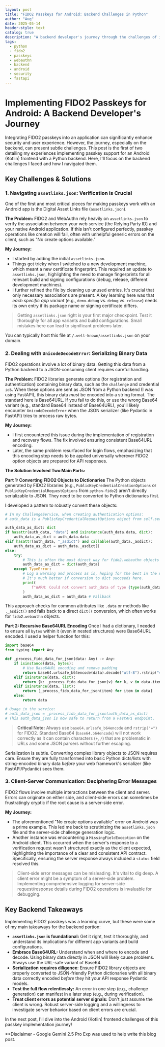 ```yaml
---
layout: post
title: "FIDO2 Passkeys for Android: Backend Challenges in Python"
author: "Aug"
date: 2025-05-14
header-style: text
catalog: true
description: "A backend developer's journey through the challenges of implementing FIDO2 passkeys for an Android app using Python, covering assetlinks.json, data serialization, and Base64URL encoding."
tags:
  - python
  - fido2
  - passkeys
  - webauthn
  - backend
  - android
  - security
  - fastapi
---
```


# Implementing FIDO2 Passkeys for Android: A Backend Developer's Journey

Integrating FIDO2 passkeys into an application can significantly enhance security and user experience. However, the journey, especially on the backend, can present subtle challenges. This post is the first of two detailing my experiences implementing passkey support for an Android (Kotlin) frontend with a Python backend. Here, I'll focus on the backend challenges I faced and how I navigated them.

## Key Challenges & Solutions

### 1. Navigating `assetlinks.json`: Verification is Crucial

One of the first and most critical pieces for making passkeys work with an Android app is the Digital Asset Links file (`assetlinks.json`).

**The Problem:** FIDO2 and WebAuthn rely heavily on `assetlinks.json` to verify the association between your web service (the Relying Party ID) and your native Android application. If this isn't configured perfectly, passkey operations like creation will fail, often with unhelpful generic errors on the client, such as "No create options available."

**My Journey:**

- I started by adding the initial `assetlinks.json`.
- Things got tricky when I switched to a new development machine, which meant a new certificate fingerprint. This required an update to `assetlinks.json`, highlighting the need to manage fingerprints for all relevant build and signing configurations (debug, release, different development machines).
- I further refined the file by cleaning up unused entries. It's crucial that only necessary associations are present. A key learning here was that _each specific app variant_ (e.g., `demo.debug` vs. `debug` vs. `release`) needs its own entry if its package name or signing certificate differs.

> Getting `assetlinks.json` right is your first major checkpoint. Test it thoroughly for all app variants and build configurations. Small mistakes here can lead to significant problems later.

You can typically host this file at `/.well-known/assetlinks.json` on your domain.

### 2. Dealing with `UnicodeDecodeError`: Serializing Binary Data

FIDO2 operations involve a lot of binary data. Getting this data from a Python backend to a JSON-consuming client requires careful handling.

**The Problem:** FIDO2 libraries generate options (for registration and authentication) containing binary data, such as the `challenge` and credential `id`s. When these options are sent as JSON from a Python backend (I was using FastAPI), this binary data _must_ be encoded into a string format. The standard here is Base64URL. If you fail to do this, or use the wrong Base64 variant (e.g., standard Base64 instead of Base64URL), you'll likely encounter `UnicodeDecodeError` when the JSON serializer (like Pydantic in FastAPI) tries to process raw bytes.

**My Journey:**

- I first encountered this issue during the implementation of registration and recovery flows. The fix involved ensuring consistent Base64URL encoding.
- Later, the same problem resurfaced for login flows, emphasizing that this encoding step needs to be applied universally wherever FIDO2 option objects are prepared for API responses.

**The Solution Involved Two Main Parts:**

**Part 1: Converting FIDO2 Objects to Dictionaries**
The Python objects generated by FIDO2 libraries (e.g., `PublicKeyCredentialCreationOptions` or `PublicKeyCredentialRequestOptions` from `python-fido2`) aren't directly serializable to JSON. They need to be converted to Python dictionaries first.

I developed a pattern to robustly convert these objects:

```python
# In my ChallengeService, when creating authentication options:
# auth_data is a PublicKeyCredentialRequestOptions object from self.server.authenticate_begin(...)

auth_data_as_dict: dict
if hasattr(auth_data, "data") and isinstance(auth_data.data, dict):
    auth_data_as_dict = auth_data.data
elif hasattr(auth_data, "_asdict") and callable(auth_data._asdict):
    auth_data_as_dict = auth_data._asdict()
else:
    try:
        # This is often the most direct way for fido2.webauthn objects
        auth_data_as_dict = dict(auth_data)
    except TypeError:
        # Log a warning and process as is, hoping for the best in the next step.
        # It's much better if conversion to dict succeeds here.
        print(
            f"WARN: Could not convert auth_data of type {type(auth_data)} to dict directly. Processing as is."
        )
        auth_data_as_dict = auth_data # Fallback
```

This approach checks for common attributes like `.data` or methods like `._asdict()` and falls back to a direct `dict()` conversion, which often works for `fido2.webauthn` objects.

**Part 2: Recursive Base64URL Encoding**
Once I had a dictionary, I needed to ensure all `bytes` within it (even in nested structures) were Base64URL encoded. I used a helper function for this:

```python
import base64
from typing import Any

def _process_fido_data_for_json(data: Any) -> Any:
    if isinstance(data, bytes):
        # Use Base64URL encoding and remove padding
        return base64.urlsafe_b64encode(data).decode("utf-8").rstrip("=")
    elif isinstance(data, dict):
        return {k: _process_fido_data_for_json(v) for k, v in data.items()}
    elif isinstance(data, list):
        return [_process_fido_data_for_json(item) for item in data]
    else:
        return data

# Usage in the service:
# auth_data_json = _process_fido_data_for_json(auth_data_as_dict)
# This auth_data_json is now safe to return from a FastAPI endpoint.
```

> **Critical Note:** Always use `base64.urlsafe_b64encode` and `rstrip("=")` for FIDO2. Standard Base64 (`base64.b64encode`) will not work correctly as it can contain characters (`+`, `/`) that are problematic in URLs and some JSON parsers without further escaping.

Serialization is subtle. Converting complex library objects to JSON requires care. Ensure they are fully transformed into basic Python dicts/lists with string-encoded binary data _before_ your web framework's serializer (like FastAPI/Pydantic) sees them.

### 3. Client-Server Communication: Deciphering Error Messages

FIDO2 flows involve multiple interactions between the client and server. Errors can originate on either side, and client-side errors can sometimes be frustratingly cryptic if the root cause is a server-side error.

**My Journey:**

- The aforementioned "No create options available" error on Android was a prime example. This led me back to scrutinizing the `assetlinks.json` file and the server-side challenge generation logic.
- Another instance was encountering a `MissingFieldException` on the Android client. This occurred when the server's response to a verification request wasn't structured exactly as the client expected, highlighting the importance of a clear and consistent API contract. Specifically, ensuring the server response always included a `status` field resolved this.

> Client-side error messages can be misleading. It's vital to dig deep. A client error might be a symptom of a server-side problem. Implementing comprehensive logging for server-side request/response details during FIDO2 operations is invaluable for debugging.

## Key Backend Takeaways

Implementing FIDO2 passkeys was a learning curve, but these were some of my main takeaways for the backend portion:

- **`assetlinks.json` is foundational:** Get it right, test it thoroughly, and understand its implications for different app variants and build configurations.
- **Embrace Base64URL:** Understand when and where to encode and decode. Using binary data directly in JSON will likely cause problems. Always use the URL-safe variant of Base64.
- **Serialization requires diligence:** Ensure FIDO2 library objects are properly converted to JSON-friendly Python dictionaries with all binary data correctly encoded _before_ they hit your API response Pydantic models.
- **Test the full flow relentlessly:** An error in one step (e.g., challenge generation) can manifest in a later step (e.g., during verification).
- **Treat client errors as potential server signals:** Don't just assume the client is wrong. Robust server-side logging and a willingness to investigate server behavior based on client errors are crucial.

In the next post, I'll dive into the Android (Kotlin) frontend challenges of this passkey implementation journey!

\*\*Disclaimer - Google Gemini 2.5 Pro Exp was used to help write this blog post.
